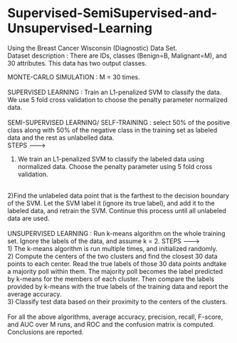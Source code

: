 # Supervised-SemiSupervised-and-Unsupervised-Learning
Using the Breast Cancer Wisconsin (Diagnostic) Data Set. 
<br>
Dataset description : There are IDs, classes (Benign=B, Malignant=M), and 30 attributes. This data has two output classes.
<br>

MONTE-CARLO SIMULATION : M = 30 times. <br>
<br>
SUPERVISED LEARNING : Train an L1-penalized SVM to classify the data. We use 5 fold cross validation to choose the penalty parameter normalized data. <br>
<br>
SEMI-SUPERVISED LEARNING/ SELF-TRAINING : select 50% of the positive class along with 50% of the negative class in the training set as labeled data and the rest as unlabelled data. <br>
STEPS --->
<br>
1) We train an L1-penalized SVM to classify the labeled data using normalized data. Choose the penalty parameter using 5 fold cross validation.
<br>
2)Find the unlabeled data point that is the farthest to the decision boundary of the SVM. Let the SVM label it (ignore its true label), and add it to
the labeled data, and retrain the SVM. Continue this process until all unlabeled data are used. <br>
<br>
UNSUPERVISED LEARNING : Run k-means algorithm on the whole training set. Ignore the labels of the data, and assume k = 2.
STEPS ---> <br>
1) The k-means algorithm is run multiple times, and initialized randomly.
<br>
2) Compute the centers of the two clusters and find the closest 30 data points to each center. 
Read the true labels of those 30 data points andtake a majority poll within them. The majority poll becomes the label
predicted by k-means for the members of each cluster. 
Then compare the labels provided by k-means with the true labels of the training data and report the average accuracy.
<br>
3) Classify test data based on their proximity to the centers of the clusters. <br>
<br>
For all the above algorithms, average accuracy, precision, recall, F-score, and AUC over M runs, and ROC and the confusion matrix is computed.
<br>
Conclusions are reported.
